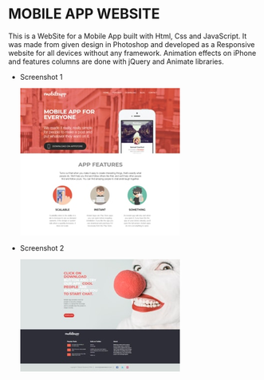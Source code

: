 # MOBILE APP WEBSITE

This is a WebSite for a Mobile App built with Html, Css and JavaScript. It was made from given design in Photoshop and developed as a Responsive website for all devices without any framework. Animation effects on iPhone and features columns are done with jQuery and Animate libraries.

* Screenshot 1

    ![Screenshot 1](https://github.com/tatjanatanaskovich/mobile-app-website/blob/master/mobileapp1.jpg)

* Screenshot 2

    ![Screenshot 2](https://github.com/tatjanatanaskovich/mobile-app-website/blob/master/mobileapp2.jpg)
